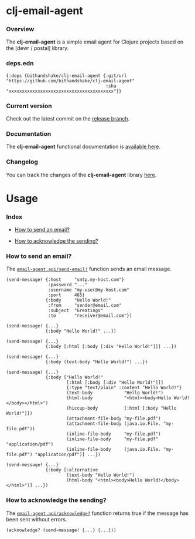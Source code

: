 
# clj-email-agent

### Overview

The <strong>clj-email-agent</strong> is a simple email agent for Clojure projects
based on the [dewr / postal] library.

### deps.edn

```
{:deps {bithandshake/clj-email-agent {:git/url "https://github.com/bithandshake/clj-email-agent"
                                      :sha     "xxxxxxxxxxxxxxxxxxxxxxxxxxxxxxxxxxxxxxxx"}}
```

### Current version

Check out the latest commit on the [release branch](https://github.com/bithandshake/clj-email-agent/tree/release).

### Documentation

The <strong>clj-email-agent</strong> functional documentation is [available here](documentation/COVER.md).

### Changelog

You can track the changes of the <strong>clj-email-agent</strong> library [here](CHANGES.md).

# Usage

### Index

- [How to send an email?](#how-to-send-an-email)

- [How to acknowledge the sending?](#how-to-acknowledge-the-sending)

### How to send an email?

The [`email-agent.api/send-email!`](documentation/clj/email-agent/API.md/#send-email)
function sends an email message.

```
(send-message! {:host     "smtp.my-host.com"}
                :password "..."
                :username "my-user@my-host.com"
                :port     465}
               {:body     "Hello World!"
                :from     "sender@email.com"
                :subject  "Greatings"
                :to       "receiver@email.com"})
```

```
(send-message! {...}
               {:body "Hello World!" ...})
```

```
(send-message! {...}
               {:body [:html [:body [:div "Hello World!"]]] ...})
```

```
(send-message! {...}
               {:body (text-body "Hello World!") ...})
```

```
(send-message! {...}
               {:body ["Hello World!"
                       [:html [:body [:div "Hello World!"]]]
                       {:type "text/plain" :content "Hello World!"}
                       (text-body            "Hello World!")
                       (html-body            "<html><body>Hello World!</body></html>")
                       (hiccup-body          [:html [:body "Hello World!"]])
                       (attachment-file-body "my-file.pdf")
                       (attachment-file-body (java.io.File. "my-file.pdf"))
                       (inline-file-body     "my-file.pdf")
                       (inline-file-body     "my-file.pdf" "application/pdf")
                       (inline-file-body     (java.io.File. "my-file.pdf") "application/pdf")] ...})
```

```
(send-message! {...}
               {:body [:alternative
                       (text-body "Hello World!")
                       (html-body "<html><body>Hello World!</body></html>")] ...})
```

### How to acknowledge the sending?

The [`email-agent.api/acknowledge?`](documentation/clj/email-agent/API.md/#acknowledge)
function returns true if the message has been sent without errors.

```
(acknowledge? (send-message! {...} {...}))
```
